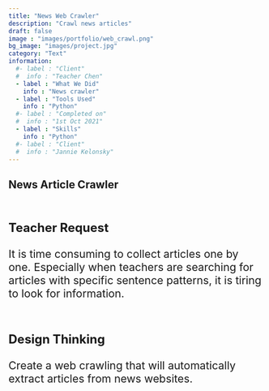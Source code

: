 ```yaml
---
title: "News Web Crawler"
description: "Crawl news articles"
draft: false
image : "images/portfolio/web_crawl.png"
bg_image: "images/project.jpg"
category: "Text"
information:
  #- label : "Client"
  #  info : "Teacher Chen"
  - label : "What We Did"
    info : "News crawler"
  - label : "Tools Used"
    info : "Python"
  #- label : "Completed on"
  #  info : "1st Oct 2021"
  - label : "Skills"
    info : "Python"
  #- label : "Client"
  #  info : "Jannie Kelonsky"
---
```


## News Article Crawler

<br/><p style="font-size:18pt"><b>Teacher Request</b></p>
<p style="font-size:16pt">It is time consuming to collect articles one by one. Especially when teachers are searching for articles with specific sentence patterns, it is tiring to look for information.</p>
<br/><p style="font-size:18pt"><b>Design Thinking</b></p>
<p style="font-size:16pt">Create a web crawling that will automatically extract articles from news websites.</p>

